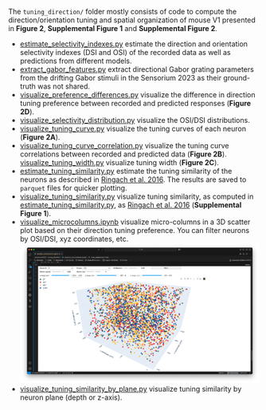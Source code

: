 The `tuning_direction/` folder mostly consists of code to compute the direction/orientation tuning and spatial organization of mouse V1 presented in **Figure 2**, **Supplemental Figure 1** and **Supplemental Figure 2**.

- [estimate_selectivity_indexes.py](estimate_selectivity_indexes.py) estimate the direction and orientation selectivity indexes (DSI and OSI) of the recorded data as well as predictions from different models.
- [extract_gabor_features.py](extract_gabor_features.py) extract directional Gabor grating parameters from the drifting Gabor stimuli in the Sensorium 2023 as their ground-truth was not shared.
- [visualize_preference_differences.py](visualize_preference_differences.py) visualize the difference in direction tuning preference between recorded and predicted responses (**Figure 2D**).
- [visualize_selectivity_distribution.py](visualize_selectivity_distributions.py) visualize the OSI/DSI distributions.
- [visualize_tuning_curve.py](visualize_tuning_curve.py) visualize the tuning curves of each neuron (**Figure 2A**).
- [visualize_tuning_curve_correlation.py](visualize_tuning_curve_correlation.py) visualize the tuning curve correlations between recorded and predicted data (**Figure 2B**).
[visualize_tuning_width.py](visualize_tuning_width.py) visualize tuning width (**Figure 2C**).
- [estimate_tuning_similarity.py](estimate_tuning_similarity.py) estimate the tuning similarity of the neurons as described in [Ringach et al. 2016](https://www.nature.com/articles/ncomms12270). The results are saved to `parquet` files for quicker plotting.
- [visualize_tuning_similarity.py](visualize_tuning_similarity.py) visualize tuning similarity, as computed in [estimate_tuning_similarity.py](estimate_tuning_similarity.py), as [Ringach et al. 2016](https://www.nature.com/articles/ncomms12270) (**Supplemental Figure 1**).
- [visualize_microcolumns.ipynb](visualize_microcolumns.ipynb) visualize micro-columns in a 3D scatter plot based on their direction tuning preference. You can filter neurons by OSI/DSI, xyz coordinates, etc.
  ![visualize microcolumns screenshot](../figures/repo/visualize_microcolumns.png)
- [visualize_tuning_similarity_by_plane.py](visualize_tuning_similarity_by_plane.py) visualize tuning similarity by neuron plane (depth or z-axis).
